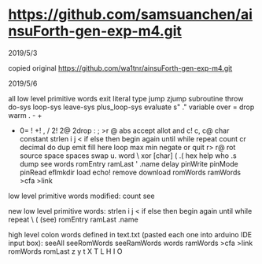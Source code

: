 # https://github.com/samsuanchen/ainsuForth-gen-exp-m4.git

2019/5/3

copied original https://github.com/wa1tnr/ainsuForth-gen-exp-m4.git

2019/5/6

all low level primitive words
 exit literal type jump zjump subroutine throw do-sys loop-sys leave-sys plus_loop-sys
 evaluate s" ." variable over = drop warm . - + 
 * 0= ! +! , / 2! 2@ 2drop : ; >r @ abs accept allot and c! c, c@ char constant 
 strlen i j < if else then begin again until while repeat count cr decimal 
 do dup emit fill here loop max min negate or quit r> r@ rot source space 
 spaces swap u. word \ xor [char] ( .( hex help who .s dump see words romEntry 
 ramLast ' .name delay pinWrite pinMode pinRead eflmkdir load echo! remove 
 download romWords ramWords >cfa >link 

 low level primitive words modified:
  count see
 
 new low level primitive words:
  strlen i j < if else then begin again until while repeat \ ( (see) romEntry 
  ramLast .name 

 high level colon words defined in text.txt (pasted each one into arduino IDE input box):
  seeAll seeRomWords seeRamWords words ramWords >cfa >link romWords romLast z y t X T L H I O
  